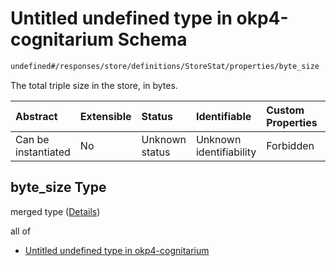 # Untitled undefined type in okp4-cognitarium Schema

```txt
undefined#/responses/store/definitions/StoreStat/properties/byte_size
```

The total triple size in the store, in bytes.

| Abstract            | Extensible | Status         | Identifiable            | Custom Properties | Additional Properties | Access Restrictions | Defined In                                                                     |
| :------------------ | :--------- | :------------- | :---------------------- | :---------------- | :-------------------- | :------------------ | :----------------------------------------------------------------------------- |
| Can be instantiated | No         | Unknown status | Unknown identifiability | Forbidden         | Allowed               | none                | [okp4-cognitarium.json\*](schema/okp4-cognitarium.json "open original schema") |

## byte\_size Type

merged type ([Details](okp4-cognitarium-responses-storeresponse-definitions-storestat-properties-byte_size.md))

all of

* [Untitled undefined type in okp4-cognitarium](okp4-cognitarium-responses-storeresponse-definitions-storestat-properties-byte_size-allof-0.md "check type definition")
